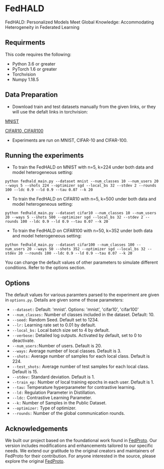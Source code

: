 # FedHALD
FedHALD: Personalized Models Meet Global Knowledge: Accommodating Heterogeneity in Federated Learning

## Requirments
This code requires the following:
* Python 3.6 or greater
* PyTorch 1.6 or greater
* Torchvision
* Numpy 1.18.5

## Data Preparation
* Download train and test datasets manually from the given links, or they will use the defalt links in torchvision:

[MNIST](http://yann.lecun.com/exdb/mnist/)

[CIFAR10, CIFAR100](http://www.cs.toronto.edu/∼kriz/cifar.html)
* Experiments are run on MNIST, CIFAR-10 and CIFAR-100.



## Running the experiments

* To train the FedHALD on MNIST with n=5, k=224 under both data and model heterogeneous setting:
```
python fedhald_main.py --dataset mnist --num_classes 10 --num_users 20 --ways 5 --shots 224 --optimizer sgd --local_bs 32 --stdev 2 --rounds 100 --ldc 0.9 --ld 0.9 --tau 0.07 --k 20
```

* To train the FedHALD on CIFAR10 with n=5, k=500 under both data and model heterogeneous setting:
```
python fedhald_main.py --dataset cifar10 --num_classes 10 --num_users 20 --ways 5 --shots 500 --optimizer sgd --local_bs 32 --stdev 2 --rounds 100 --ldc 0.9 --ld 0.9 --tau 0.07 --k 20
```

* To train the FedHALD on CIFAR100 with n=50, k=352 under both data and model heterogeneous setting:
```
python fedhald_main.py --dataset cifar100 --num_classes 100 --num_users 20 --ways 50 --shots 352 --optimizer sgd --local_bs 32 --stdev 20 --rounds 100 --ldc 0.9 --ld 0.9 --tau 0.07 --k 20
```

You can change the default values of other parameters to simulate different conditions. Refer to the options section.

## Options
The default values for various paramters parsed to the experiment are given in ```options.py```. Details are given some of those parameters:

* ```--dataset:```  Default: 'mnist'. Options: 'mnist', 'cifar10', 'cifar100'
* ```--num_classes:``` Number of classes included in the dataset. Default: 10. 
* ```--seed:```     Random Seed. Default set to 1234.
* ```--lr:```       Learning rate set to 0.01 by default.
* ```--local_bs:```  Local batch size set to 4 by default.
* ```--verbose:```  Detailed log outputs. Activated by default, set to 0 to deactivate.
* ```--num_users:```Number of users. Default is 20.
* ```--ways:```      Average number of local classes. Default is 3.
* ```--shots:```      Average number of samples for each local class. Default is 224.
* ```--test_shots:```      Average number of test samples for each local class. Default is 15.
* ```--stdev:```     Standard deviation. Default is 1.
* ```--train_ep:``` Number of local training epochs in each user. Default is 1.
* ```--tau:``` Temperature hyperparameter for contrastive learning.
* ```--ld:```  Regulation Parameter in Distillation.
* ```--ldc:``` Contrastive Learning Parameter.
* ```--k:``` Number of Samples in the Public Dataset.
* ```--optimizer:``` Type of optimizer.
* ```--rounds:``` Number of the global communication rounds.


## Acknowledgements
We built our project based on the foundational work found in [FedProto](https://github.com/yuetan031/FedProto). Our version includes modifications and enhancements tailored to our specific needs. We extend our gratitude to the original creators and maintainers of FedProto for their contribution. For anyone interested in the source, please explore the original [FedProto](https://github.com/yuetan031/FedProto).
